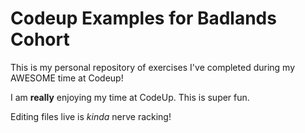 # Codeup Examples for Badlands Cohort

This is my personal repository of exercises I've completed during my AWESOME time at Codeup!

I am **really** enjoying my time at CodeUp. This is super fun.

Editing files live is *kinda* nerve racking!